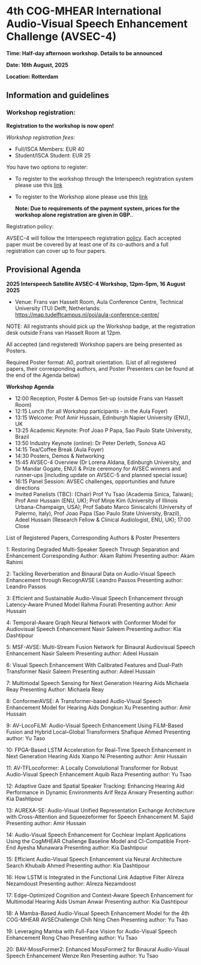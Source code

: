 # 4th COG-MHEAR International Audio-Visual Speech Enhancement Challenge (AVSEC-4) 

**Time: Half-day afternoon workshop. Details to be announced**

**Date: 16th August, 2025**

**Location: Rotterdam**

## Information and guidelines

### Workshop registration:

**Registration to the workshop is now open!** 

*Workshop registration fees:*

- Full/ISCA Members: EUR 40
- Student/ISCA Student: EUR 25

You have two options to register:

- To register to the workshop through the Interspeech registration system please use this [link](https://www.interspeech2025.org/registration)
- To register to the Workshop alone please use this [link](https://www.epay.ed.ac.uk/conferences-and-events/college-of-science-and-engineering/school-of-informatics/informatics-events/4th-cog-mhear-international-audio-visual-speech-enhancement-challenge-avsec-4)

  **Note: Due to requirements of the payment system, prices for the workshop alone registration are given in GBP.**. 

Registration policy:

AVSEC-4 will follow the Interspeech registration [policy](https://www.interspeech2025.org/submission-policy). Each accepted paper must be covered by at least one of its co-authors and a full registration can cover up to four papers. 

## Provisional Agenda

**2025 Interspeech Satellite AVSEC-4 Workshop, 12pm-5pm, 16 August 2025**

- Venue: Frans van Hasselt Room, Aula Conference Centre, Technical University (TU) Delft, Netherlands: https://map.tudelftcampus.nl/poi/aula-conference-centre/  

NOTE: All registrants should pick up the Workshop badge, at the registration desk outside Frans van Hasselt Room at 12pm.

All accepted (and registered) Workshop papers are being presented as Posters. 

Required Poster format: A0, portrait orientation. (List of all registered papers, their corresponding authors, and Poster Presenters can be found at the end of the Agenda below)


**Workshop Agenda** 

- 12:00   Reception, Poster & Demos Set-up (outside Frans van Hasselt Room)
- 12:15   Lunch (for all Workshop participants - in the Aula Foyer)
- 13:15   Welcome: Prof Amir Hussain, Edinburgh Napier University (ENU), UK
- 13:25   Academic Keynote: Prof Joao P Papa, Sao Paulo State University, Brazil
- 13:50   Industry Keynote (online): Dr Peter Derleth, Sonova AG
- 14:15   Tea/Coffee Break (Aula Foyer)
- 14:30   Posters, Demos & Networking
- 15:45   AVSEC-4 Overview (Dr Lorena Aldana, Edinburgh University, and Dr 
Mandar Gogate, ENU) & Prize ceremony for AVSEC winners and runner-ups [including update on AVSEC-5 and planned special issue]
- 16:15   Panel Session: AVSEC challenges, opportunities and future directions
- Invited Panelists (TBC): (Chair) Prof Yu Tsao (Academia Sinica, Taiwan); Prof Amir Hussain (ENU, UK); Prof Minje Kim (University of Illinois Urbana-Champaign, USA); Prof Sabato Marco Siniscalchi (University of Palermo, Italy), Prof Joao Papa (Sao Paulo State University, Brazil), Adeel Hussain (Research Fellow & Clinical Audiologist, ENU, UK); 
17:00 Close


List of Registered Papers, Corresponding Authors & Poster Presenters

1: Restoring Degraded Multi-Speaker Speech Through Separation and Enhancement
Corresponding Author: Akam Rahimi
Presenting author: Akam Rahimi

2: Tackling Reverberation and Binaural Data on Audio-Visual Speech Enhancement through RecognAVSE
Leandro Passos
Presenting author: Leandro Passos

3: Efficient and Sustainable Audio-Visual Speech Enhancement through Latency-Aware Pruned Model
Rahma Fourati
Presenting author: Amir Hussain

4: Temporal-Aware Graph Neural Network with Conformer Model for Audiovisual Speech Enhancement
Nasir Saleem
Presenting author: Kia Dashtipour

5: MSF-AVSE: Multi-Stream Fusion Network for Binaural Audiovisual Speech Enhancement
Nasir Saleem
Presenting author: Adeel Hussain

6: Visual Speech Enhancement With Calibrated Features and Dual-Path Transformer
Nasir Saleem
Presenting author: Adeel Hussain

7: Multimodal Speech Sensing for Next Generation Hearing Aids
Michaela Reay
Presenting Author: Michaela Reay

8: ConformerAVSE: A Transformer-based Audio-Visual Speech Enhancement Model for Hearing Aids
Dongkun Xu
Presenting author: Amir Hussain

9: AV-LocoFiLM: Audio-Visual Speech Enhancement Using FiLM-Based Fusion and Hybrid Local–Global Transformers
Shafique Ahmed
Presenting author: Yu Taso

10: FPGA-Based LSTM Acceleration for Real-Time Speech Enhancement in Next Generation Hearing Aids
Xianpo Ni
Presenting author: Amir Hussain

11: AV-TFLocoformer: A Locally Convolutional Transformer for Robust Audio-Visual Speech Enhancement
Aquib Raza
Presenting author: Yu Tsao

12: Adaptive Gaze and Spatial Speaker Tracking: Enhancing Hearing Aid Performance in Dynamic Environments
Arif Reza Anwary
Presenting author: Kia Dashtipour

13: AUREXA-SE: Audio-Visual Unified Representation Exchange Architecture with Cross-Attention and Squeezeformer for Speech Enhancement
M. Sajid
Presenting author: Amir Hussain

14: Audio-Visual Speech Enhancement for Cochlear Implant Applications Using the CogMHEAR Challenge Baseline Model and CI-Compatible Front-End
Ayesha Munawara
Presenting author: Kia Dashtipour

15: Efficient Audio-Visual Speech Enhancement via Neural Architecture Search
Khubaib Ahmed
Presenting author: Kia Dashtipour

16: How LSTM is Integrated in the Functional Link Adaptive Filter
Alireza Nezamdoust
Presenting author: Alireza Nezamdoost

17: Edge-Optimized Cognition and Context-Aware Speech Enhancement for Multimodal Hearing Aids
Usman Anwar
Presenting author: Kia Dashtipour

18: A Mamba-Based Audio-Visual Speech Enhancement Model for the 4th COG-MHEAR AVSEChallenge
Chih Ning Chen
Presenting author: Yu Tsao

19:  Leveraging Mamba with Full-Face Vision for Audio-Visual Speech Enhancement	
Rong Chao 
Presenting author: Yu Tsao

20: BAV-MossFormer2: Enhanced MossFormer2 for Binaural Audio-Visual Speech Enhancement
Wenze Ren
Presenting author: Yu Tsao




